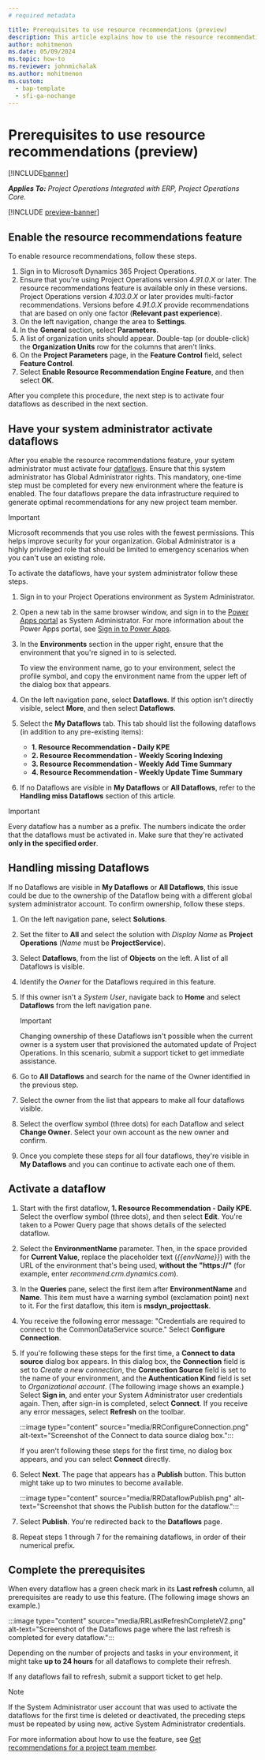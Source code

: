 ```yaml
---
# required metadata

title: Prerequisites to use resource recommendations (preview)
description: This article explains how to use the resource recommendations feature for the first time.
author: mohitmenon
ms.date: 05/09/2024
ms.topic: how-to
ms.reviewer: johnmichalak
ms.author: mohitmenon
ms.custom:
  - bap-template
  - sfi-ga-nochange
---
```


# Prerequisites to use resource recommendations (preview)

[!INCLUDE[banner](../includes/banner.md)]

_**Applies To:** Project Operations Integrated with ERP, Project Operations Core._

[!INCLUDE [preview-banner](../includes/preview-banner.md)]

## Enable the resource recommendations feature

To enable resource recommendations, follow these steps.

1. Sign in to Microsoft Dynamics 365 Project Operations.
1. Ensure that you're using Project Operations version _4.91.0.X_ or later. The resource recommendations feature is available only in these versions. Project Operations version _4.103.0.X_ or later provides multi-factor recommendations. Versions before _4.91.0.X_ provide recommendations that are based on only one factor (**Relevant past experience**).
1. On the left navigation, change the area to **Settings**.
1. In the **General** section, select **Parameters**.
1. A list of organization units should appear. Double-tap (or double-click) the **Organization Units** row for the columns that aren't links.
1. On the **Project Parameters** page, in the **Feature Control** field, select **Feature Control**.
1. Select **Enable Resource Recommendation Engine Feature**, and then select **OK**.

After you complete this procedure, the next step is to activate four dataflows as described in the next section.

## Have your system administrator activate dataflows 

After you enable the resource recommendations feature, your system administrator must activate four [dataflows](/power-apps/maker/data-platform/create-and-use-dataflows). Ensure that this system administrator has Global Administrator rights. This mandatory, one-time step must be completed for every new environment where the feature is enabled. The four dataflows prepare the data infrastructure required to generate optimal recommendations for any new project team member.

> [!IMPORTANT]
> Microsoft recommends that you use roles with the fewest permissions. This helps improve security for your organization. Global Administrator is a highly privileged role that should be limited to emergency scenarios when you can't use an existing role.

To activate the dataflows, have your system administrator follow these steps.

1. Sign in to your Project Operations environment as System Administrator.
1. Open a new tab in the same browser window, and sign in to the [Power Apps portal](https://make.powerapps.com) as System Administrator. For more information about the Power Apps portal, see [Sign in to Power Apps](/power-apps/maker/canvas-apps/sign-in-to-power-apps).
1. In the **Environments** section in the upper right, ensure that the environment that you're signed in to is selected.

    To view the environment name, go to your environment, select the profile symbol, and copy the environment name from the upper left of the dialog box that appears.

1. On the left navigation pane, select **Dataflows**. If this option isn't directly visible, select **More**, and then select **Dataflows**.
1. Select the **My Dataflows** tab. This tab should list the following dataflows (in addition to any pre-existing items):

    - **1. Resource Recommendation - Daily KPE**
    - **2. Resource Recommendation - Weekly Scoring Indexing**
    - **3. Resource Recommendation - Weekly Add Time Summary**
    - **4. Resource Recommendation - Weekly Update Time Summary**
1. If no Dataflows are visible in **My Dataflows** or **All Dataflows**, refer to the **Handling miss Dataflows** section of this article.

> [!IMPORTANT]
> Every dataflow has a number as a prefix. The numbers indicate the order that the dataflows must be activated in. Make sure that they're activated **only in the specified order**.

## Handling missing Dataflows

If no Dataflows are visible in **My Dataflows** or **All Dataflows**, this issue could be due to the ownership of the Dataflow being with a different global system administrator account. To confirm ownership, follow these steps.

1. On the left navigation pane, select **Solutions**.
1. Set the filter to **All** and select the solution with _Display Name_ as **Project Operations** (_Name_ must be **ProjectService**).
1. Select **Dataflows**, from the list of **Objects** on the left. A list of all Dataflows is visible.
1. Identify the _Owner_ for the Dataflows required in this feature.
1. If this owner isn't a _System User_, navigate back to **Home** and select **Dataflows** from the left navigation pane.

   > [!IMPORTANT]
   > Changing ownership of these Dataflows isn't possible when the current owner is a system user that provisioned the automated update of Project Operations. In this scenario, submit a support ticket to get immediate assistance.
  
1. Go to **All Dataflows** and search for the name of the Owner identified in the previous step.
1. Select the owner from the list that appears to make all four dataflows visible.
1. Select the overflow symbol (three dots) for each Dataflow and select **Change Owner**. Select your own account as the new owner and confirm.
1. Once you complete these steps for all four dataflows, they're visible in **My Dataflows** and you can continue to activate each one of them.


## Activate a dataflow

1. Start with the first dataflow, **1. Resource Recommendation - Daily KPE**. Select the overflow symbol (three dots), and then select **Edit**. You're taken to a Power Query page that shows details of the selected dataflow.
1. Select the **EnvironmentName** parameter. Then, in the space provided for **Current Value**, replace the placeholder text (_\{\{envName\}\}_) with the URL of the environment that's being used, **without the "https://"** (for example, enter _recommend.crm.dynamics.com_).
1. In the **Queries** pane, select the first item after **EnvironmentName** and **Name**. This item must have a warning symbol (exclamation point) next to it. For the first dataflow, this item is **msdyn\_projecttask**.
1. You receive the following error message: "Credentials are required to connect to the CommonDataService source." Select **Configure Connection**.
1. If you're following these steps for the first time, a **Connect to data source** dialog box appears. In this dialog box, the **Connection** field is set to _Create a new connection_, the **Connection Source** field is set to the name of your environment, and the **Authentication Kind** field is set to _Organizational account_. (The following image shows an example.) Select **Sign in**, and enter your System Administrator user credentials again. Then, after sign-in is completed, select **Connect**. If you receive any error messages, select **Refresh** on the toolbar.

    :::image type="content" source="media/RRConfigureConnection.png" alt-text="Screenshot of the Connect to data source dialog box.":::

    If you aren't following these steps for the first time, no dialog box appears, and you can select **Connect** directly.

1. Select **Next**. The page that appears has a **Publish** button. This button might take up to two minutes to become available.

    :::image type="content" source="media/RRDataflowPublish.png" alt-text="Screenshot that shows the Publish button for the dataflow.":::

1. Select **Publish**. You're redirected back to the **Dataflows** page.
1. Repeat steps 1 through 7 for the remaining dataflows, in order of their numerical prefix.

## Complete the prerequisites

When every dataflow has a green check mark in its **Last refresh** column, all prerequisites are ready to use this feature. (The following image shows an example.)

:::image type="content" source="media/RRLastRefreshCompleteV2.png" alt-text="Screenshot of the Dataflows page where the last refresh is completed for every dataflow.":::

Depending on the number of projects and tasks in your environment, it might take **up to 24 hours** for all dataflows to complete their refresh.

If any dataflows fail to refresh, submit a support ticket to get help.

> [!NOTE]
> If the System Administrator user account that was used to activate the dataflows for the first time is deleted or deactivated, the preceding steps must be repeated by using new, active System Administrator credentials.

For more information about how to use the feature, see [Get recommendations for a project team member](./get-recommendations-for-project-team-members.md).

